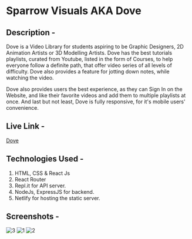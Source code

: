 # Sparrow Visuals AKA **Dove**

## Description - 
Dove is a Video Library for students aspiring to be Graphic Designers, 2D Animation Artists or 3D Modelling Artists. Dove has the best tutorials playlists, curated from Youtube, listed in the form of Courses, to help everyone follow a definite path, that offer video series of all levels of difficulty. Dove also provides a feature for jotting down notes, while watching the video. 

Dove also provides users the best experience, as they can Sign In on the Website, and like their favorite videos and add them to multiple playlists at once. And last but not least, Dove is fully responsive, for it's mobile users' convenience. 

## Live Link - 
[Dove](https://sparrow-visuals.netlify.app)

## Technologies Used - 
1) HTML, CSS & React Js
2) React Router
3) Repl.it for API server.
4) NodeJs, ExpressJS for backend.
5) Netlify for hosting the static server.

## Screenshots - 
![3](https://user-images.githubusercontent.com/70899048/114407498-14385c80-9bc6-11eb-9948-5a47cf6dc28c.JPG)
![1](https://user-images.githubusercontent.com/70899048/114407372-f23eda00-9bc5-11eb-9c6e-3b55d25e5843.JPG)
![2](https://user-images.githubusercontent.com/70899048/114407378-f4089d80-9bc5-11eb-9abe-a7e5fe6a3985.JPG)
